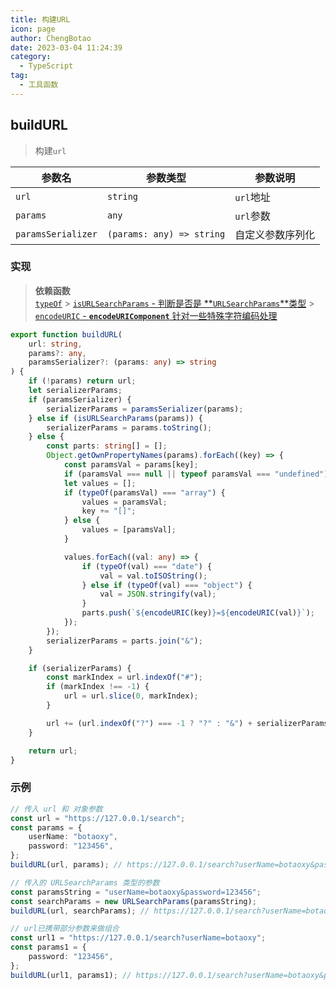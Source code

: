 ```yaml
---
title: 构建URL
icon: page
author: ChengBotao
date: 2023-03-04 11:24:39
category:
  - TypeScript
tag:
  - 工具函数
---
```


<!--
 * @description:
 * @Author: ChengBotao
 * @Date: 2023-03-04 11:24:39
-->

## buildURL

> 构建`url`

| 参数名             | 参数类型                  | 参数说明         |
| ------------------ | ------------------------- | ---------------- |
| `url`              | `string`                  | `url`地址        |
| `params`           | `any`                     | `url`参数        |
| `paramsSerializer` | `(params: any) => string` | 自定义参数序列化 |

### 实现

> **依赖函数**  
> [`typeOf`](./typeOf.md) > [`isURLSearchParams` - 判断是否是 **`URLSearchParams`**类型](./isxxx.md) > [`encodeURIC` - **`encodeURIComponent`** 针对一些特殊字符编码处理](./encodeURIC.md)

```ts
export function buildURL(
	url: string,
	params?: any,
	paramsSerializer?: (params: any) => string
) {
	if (!params) return url;
	let serializerParams;
	if (paramsSerializer) {
		serializerParams = paramsSerializer(params);
	} else if (isURLSearchParams(params)) {
		serializerParams = params.toString();
	} else {
		const parts: string[] = [];
		Object.getOwnPropertyNames(params).forEach((key) => {
			const paramsVal = params[key];
			if (paramsVal === null || typeof paramsVal === "undefined") return;
			let values = [];
			if (typeOf(paramsVal) === "array") {
				values = paramsVal;
				key += "[]";
			} else {
				values = [paramsVal];
			}

			values.forEach((val: any) => {
				if (typeOf(val) === "date") {
					val = val.toISOString();
				} else if (typeOf(val) === "object") {
					val = JSON.stringify(val);
				}
				parts.push(`${encodeURIC(key)}=${encodeURIC(val)}`);
			});
		});
		serializerParams = parts.join("&");
	}

	if (serializerParams) {
		const markIndex = url.indexOf("#");
		if (markIndex !== -1) {
			url = url.slice(0, markIndex);
		}

		url += (url.indexOf("?") === -1 ? "?" : "&") + serializerParams;
	}

	return url;
}
```

### 示例

```ts
// 传入 url 和 对象参数
const url = "https://127.0.0.1/search";
const params = {
	userName: "botaoxy",
	password: "123456",
};
buildURL(url, params); // https://127.0.0.1/search?userName=botaoxy&password=123456

// 传入的 URLSearchParams 类型的参数
const paramsString = "userName=botaoxy&password=123456";
const searchParams = new URLSearchParams(paramsString);
buildURL(url, searchParams); // https://127.0.0.1/search?userName=botaoxy&password=123456

// url已携带部分参数来做组合
const url1 = "https://127.0.0.1/search?userName=botaoxy";
const params1 = {
	password: "123456",
};
buildURL(url1, params1); // https://127.0.0.1/search?userName=botaoxy&password=123456
```
